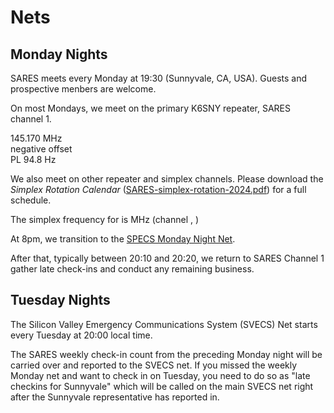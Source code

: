 # Nets

## Monday Nights

SARES meets every Monday at 19:30 (Sunnyvale, CA, USA). Guests and prospective menbers are welcome.

On most Mondays, we meet on the primary K6SNY repeater, SARES channel 1.

145.170 MHz  
negative offset  
PL 94.8 Hz

We also meet on other repeater and simplex channels. Please download the _Simplex Rotation Calendar_
([SARES-simplex-rotation-2024.pdf](https://github.com/saresrg/Net-Control-Docs/releases/latest))
for a full schedule.

The simplex frequency for <span id="this_month"></span> is <span id="frequency"></span> MHz (channel
<span id="channel_number"></span>, <span id="channel_name"></span>)

At 8pm, we transition to the [SPECS Monday Night Net](https://www.specsnet.org/monday-night-net).

After that, typically between 20:10 and 20:20, we return to SARES Channel 1 gather late check-ins and conduct any remaining business.

## Tuesday Nights

The Silicon Valley Emergency Communications System (SVECS) Net starts every Tuesday at 20:00 local time.

The SARES weekly check-in count from the preceding Monday night will be carried over and reported to the SVECS net. If you missed the weekly Monday net and want to check in on Tuesday, you need to do so as "late checkins for Sunnyvale" which will be called on the main SVECS net right after the Sunnyvale representative has reported in.

<script src="/js/simplex.js"></script>
<script>
    const today = new Date();
    simplexInfo(today)
</script>
